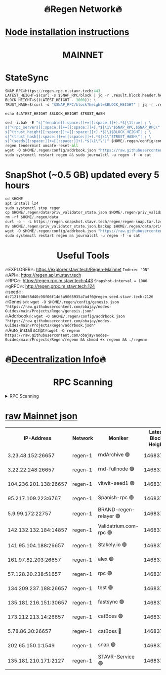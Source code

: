 <h1 align="center"> 🔥Regen Network🔥</h1>

[Node installation instructions](https://github.com/obajay/nodes-Guides/tree/main/Projects/Regen)
=
<h1 align="center"> MAINNET</h1>

# StateSync
```python
SNAP_RPC=https://regen.rpc.m.stavr.tech:443
LATEST_HEIGHT=$(curl -s $SNAP_RPC/block | jq -r .result.block.header.height); \
BLOCK_HEIGHT=$((LATEST_HEIGHT - 1000)); \
TRUST_HASH=$(curl -s "$SNAP_RPC/block?height=$BLOCK_HEIGHT" | jq -r .result.block_id.hash)

echo $LATEST_HEIGHT $BLOCK_HEIGHT $TRUST_HASH

sed -i.bak -E "s|^(enable[[:space:]]+=[[:space:]]+).*$|\1true| ; \
s|^(rpc_servers[[:space:]]+=[[:space:]]+).*$|\1\"$SNAP_RPC,$SNAP_RPC\"| ; \
s|^(trust_height[[:space:]]+=[[:space:]]+).*$|\1$BLOCK_HEIGHT| ; \
s|^(trust_hash[[:space:]]+=[[:space:]]+).*$|\1\"$TRUST_HASH\"| ; \
s|^(seeds[[:space:]]+=[[:space:]]+).*$|\1\"\"|" $HOME/.regen/config/config.toml
regen tendermint unsafe-reset-all
wget -O $HOME/.regen/config/addrbook.json "https://raw.githubusercontent.com/obajay/nodes-Guides/main/Projects/Regen/addrbook.json"
sudo systemctl restart regen && sudo journalctl -u regen -f -o cat
```
# SnapShot (~0.5 GB) updated every 5 hours
```python
cd $HOME
apt install lz4
sudo systemctl stop regen
cp $HOME/.regen/data/priv_validator_state.json $HOME/.regen/priv_validator_state.json.backup
rm -rf $HOME/.regen/data
curl -o - -L https://regen.snapshot.stavr.tech/regen/regen-snap.tar.lz4 | lz4 -c -d - | tar -x -C $HOME/.regen --strip-components 2
mv $HOME/.regen/priv_validator_state.json.backup $HOME/.regen/data/priv_validator_state.json
wget -O $HOME/.regen/config/addrbook.json "https://raw.githubusercontent.com/obajay/nodes-Guides/main/Projects/Regen/addrbook.json"
sudo systemctl restart regen && journalctl -u regen -f -o cat
```

 <h1 align="center"> Useful Tools</h1>

🔥EXPLORER🔥:     https://explorer.stavr.tech/Regen-Mainnet        `Indexer "ON"` \
🔥API🔥:          https://regen.api.m.stavr.tech \
🔥RPC🔥:          https://regen.rpc.m.stavr.tech:443              `Snapshot-interval = 1000` \
🔥gRPC🔥:         http://regen.grpc.m.stavr.tech:124 \
🔥seed🔥:      `dc7121500d58d40c98f06f14d5a9065935a7adf6@regen.seed.stavr.tech:2126` \
🔥Genesis🔥:   `wget -O $HOME/.regen/config/genesis.json "https://raw.githubusercontent.com/obajay/nodes-Guides/main/Projects/Regen/genesis.json"` \
🔥Addrbook🔥:  `wget -O $HOME/.regen/config/addrbook.json "https://raw.githubusercontent.com/obajay/nodes-Guides/main/Projects/Regen/addrbook.json"` \
🔥Auto_install script🔥:`wget -O regenm https://raw.githubusercontent.com/obajay/nodes-Guides/main/Projects/Regen/regenm && chmod +x regenm && ./regenm`

🔥[Decentralization Info](https://github.com/obajay/StateSync-snapshots/tree/main/Projects/Regen/Decentralization)🔥
=
<h1 align="center"> RPC Scanning</h1>

<details>
<summary>RPC Scanning</summary>

<h2 align="center"> We scan nodes in real time every 4 hours. And we provide the final result of RPC endpoints.
We cannot influence the operation of these nodes in any way. </h2>


```python
If Voting Power is higher than 0 --> then the Node is a validator of the network and may be subject to attack and be a potential threat to the chain.
```
```python
We marked such validators with a red symbol
```

</details>

[raw Mainnet json](https://rpc-check.regenm.stavr.tech/regenm/rpc-regenm-result.json)
=


<table><tr><th>IP-Address</th><th>Network</th><th>Moniker</th><th>Latest Block Height</th><th>Earliest Block Height</th><th>Catching Up</th><th>Tx Index</th><th>Voting Power</th><th>Scan Time</th></tr><tr><td>3.23.48.152:26657</td><td>regen-1</td><td>rndArchive 🟢</td><td>14683739</td><td>1</td><td>False</td><td>on</td><td>0</td><td>2024-02-13T23:05:01.132602508UTC</td></tr><tr><td>3.22.22.248:26657</td><td>regen-1</td><td>rnd-fullnode 🟢</td><td>14683739</td><td>4134001</td><td>False</td><td>on</td><td>0</td><td>2024-02-13T23:04:58.430114765UTC</td></tr><tr><td>104.236.201.138:26657</td><td>regen-1</td><td>vitwit-seed1 🟢</td><td>14683734</td><td>8943001</td><td>False</td><td>on</td><td>0</td><td>2024-02-13T23:04:30.471763267UTC</td></tr><tr><td>95.217.109.223:6767</td><td>regen-1</td><td>Spanish-rpc 🟢</td><td>14683742</td><td>10068001</td><td>False</td><td>on</td><td>0</td><td>2024-02-13T23:05:21.593153262UTC</td></tr><tr><td>5.9.99.172:22757</td><td>regen-1</td><td>BRAND-regen-relayer 🟢</td><td>14683743</td><td>10782501</td><td>False</td><td>on</td><td>0</td><td>2024-02-13T23:05:24.264430951UTC</td></tr><tr><td>142.132.132.184:14857</td><td>regen-1</td><td>Validatrium.com-rpc 🟢</td><td>14683743</td><td>11175001</td><td>False</td><td>on</td><td>0</td><td>2024-02-13T23:05:23.966738686UTC</td></tr><tr><td>141.95.104.188:26657</td><td>regen-1</td><td>Stakely.io 🟢</td><td>14683737</td><td>13442501</td><td>False</td><td>on</td><td>0</td><td>2024-02-13T23:04:49.399977020UTC</td></tr><tr><td>161.97.82.203:26657</td><td>regen-1</td><td>alex 🟢</td><td>14683741</td><td>13992001</td><td>False</td><td>on</td><td>0</td><td>2024-02-13T23:05:10.632951735UTC</td></tr><tr><td>57.128.20.238:51657</td><td>regen-1</td><td>rpc 🟢</td><td>14683742</td><td>13992001</td><td>False</td><td>on</td><td>0</td><td>2024-02-13T23:05:17.114573715UTC</td></tr><tr><td>134.209.237.188:26657</td><td>regen-1</td><td>test 🟢</td><td>14683744</td><td>13992001</td><td>False</td><td>on</td><td>0</td><td>2024-02-13T23:05:32.850889491UTC</td></tr><tr><td>135.181.216.151:30657</td><td>regen-1</td><td>fastsync 🟢</td><td>14683741</td><td>14457001</td><td>False</td><td>off</td><td>0</td><td>2024-02-13T23:05:10.294027206UTC</td></tr><tr><td>173.212.213.14:26657</td><td>regen-1</td><td>catBoss 🟢</td><td>14683739</td><td>14577001</td><td>False</td><td>on</td><td>0</td><td>2024-02-13T23:05:01.466013801UTC</td></tr><tr><td>5.78.86.30:26657</td><td>regen-1</td><td>catBoss 🔴</td><td>14683746</td><td>14650701</td><td>False</td><td>on</td><td>9076839547</td><td>2024-02-13T23:05:42.166280230UTC</td></tr><tr><td>202.65.150.1:1549</td><td>regen-1</td><td>snap 🟢</td><td>14683750</td><td>14676941</td><td>False</td><td>on</td><td>0</td><td>2024-02-13T23:06:07.960370658UTC</td></tr><tr><td>135.181.210.171:2127</td><td>regen-1</td><td>STAVR-Service 🟢</td><td>14683747</td><td>14682001</td><td>False</td><td>on</td><td>0</td><td>2024-02-13T23:05:46.586687127UTC</td></tr></table>